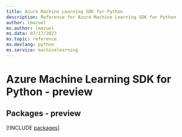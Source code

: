 ```yaml
---
title: Azure Machine Learning SDK for Python
description: Reference for Azure Machine Learning SDK for Python
author: lmazuel
ms.author: lmazuel
ms.data: 07/17/2023
ms.topic: reference
ms.devlang: python
ms.service: machinelearning
---
```

# Azure Machine Learning SDK for Python - preview
## Packages - preview
[!INCLUDE [packages](machine-learning-index.md)]